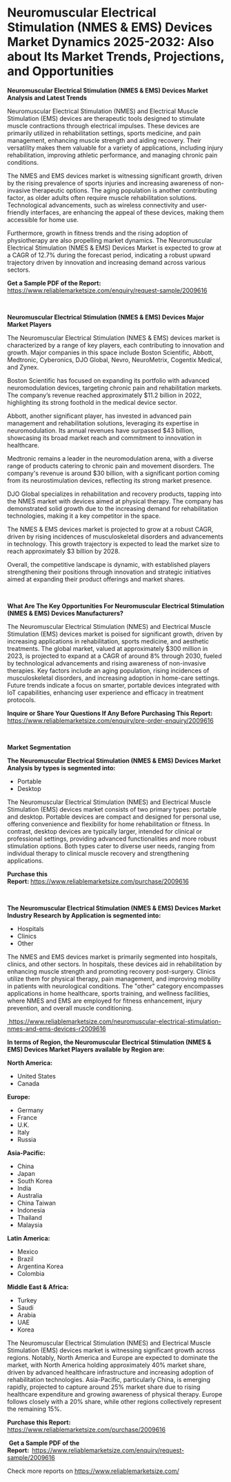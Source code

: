 <p><h1>Neuromuscular Electrical Stimulation (NMES & EMS) Devices Market Dynamics 2025-2032: Also about Its Market Trends, Projections, and Opportunities</h1></p><p><strong>Neuromuscular Electrical Stimulation (NMES & EMS) Devices Market Analysis and Latest Trends</strong></p>
<p><p>Neuromuscular Electrical Stimulation (NMES) and Electrical Muscle Stimulation (EMS) devices are therapeutic tools designed to stimulate muscle contractions through electrical impulses. These devices are primarily utilized in rehabilitation settings, sports medicine, and pain management, enhancing muscle strength and aiding recovery. Their versatility makes them valuable for a variety of applications, including injury rehabilitation, improving athletic performance, and managing chronic pain conditions.</p><p>The NMES and EMS devices market is witnessing significant growth, driven by the rising prevalence of sports injuries and increasing awareness of non-invasive therapeutic options. The aging population is another contributing factor, as older adults often require muscle rehabilitation solutions. Technological advancements, such as wireless connectivity and user-friendly interfaces, are enhancing the appeal of these devices, making them accessible for home use.</p><p>Furthermore, growth in fitness trends and the rising adoption of physiotherapy are also propelling market dynamics. The Neuromuscular Electrical Stimulation (NMES & EMS) Devices Market is expected to grow at a CAGR of 12.7% during the forecast period, indicating a robust upward trajectory driven by innovation and increasing demand across various sectors.</p></p>
<p><strong>Get a Sample PDF of the Report:&nbsp;</strong> <a href="https://www.reliablemarketsize.com/enquiry/request-sample/2009616?utm_campaign=3120&utm_medium=2&utm_source=Github&utm_content=ia&utm_term=05032025&utm_id=neuromuscular-electrical-stimulation-nmes-ems-devices">https://www.reliablemarketsize.com/enquiry/request-sample/2009616</a></p>
<p>&nbsp;</p>
<p><strong>Neuromuscular Electrical Stimulation (NMES & EMS) Devices Major Market Players</strong></p>
<p><p>The Neuromuscular Electrical Stimulation (NMES & EMS) devices market is characterized by a range of key players, each contributing to innovation and growth. Major companies in this space include Boston Scientific, Abbott, Medtronic, Cyberonics, DJO Global, Nevro, NeuroMetrix, Cogentix Medical, and Zynex.</p><p>Boston Scientific has focused on expanding its portfolio with advanced neuromodulation devices, targeting chronic pain and rehabilitation markets. The company’s revenue reached approximately $11.2 billion in 2022, highlighting its strong foothold in the medical device sector.</p><p>Abbott, another significant player, has invested in advanced pain management and rehabilitation solutions, leveraging its expertise in neuromodulation. Its annual revenues have surpassed $43 billion, showcasing its broad market reach and commitment to innovation in healthcare.</p><p>Medtronic remains a leader in the neuromodulation arena, with a diverse range of products catering to chronic pain and movement disorders. The company's revenue is around $30 billion, with a significant portion coming from its neurostimulation devices, reflecting its strong market presence.</p><p>DJO Global specializes in rehabilitation and recovery products, tapping into the NMES market with devices aimed at physical therapy. The company has demonstrated solid growth due to the increasing demand for rehabilitation technologies, making it a key competitor in the space.</p><p>The NMES & EMS devices market is projected to grow at a robust CAGR, driven by rising incidences of musculoskeletal disorders and advancements in technology. This growth trajectory is expected to lead the market size to reach approximately $3 billion by 2028.</p><p>Overall, the competitive landscape is dynamic, with established players strengthening their positions through innovation and strategic initiatives aimed at expanding their product offerings and market shares.</p></p>
<p>&nbsp;</p>
<p><strong>What Are The Key Opportunities For Neuromuscular Electrical Stimulation (NMES & EMS) Devices Manufacturers?</strong></p>
<p><p>The Neuromuscular Electrical Stimulation (NMES) and Electrical Muscle Stimulation (EMS) devices market is poised for significant growth, driven by increasing applications in rehabilitation, sports medicine, and aesthetic treatments. The global market, valued at approximately $300 million in 2023, is projected to expand at a CAGR of around 8% through 2030, fueled by technological advancements and rising awareness of non-invasive therapies. Key factors include an aging population, rising incidences of musculoskeletal disorders, and increasing adoption in home-care settings. Future trends indicate a focus on smarter, portable devices integrated with IoT capabilities, enhancing user experience and efficacy in treatment protocols.</p></p>
<p><strong>Inquire or Share Your Questions If Any Before Purchasing This Report:</strong> <a href="https://www.reliablemarketsize.com/enquiry/pre-order-enquiry/2009616?utm_campaign=3120&utm_medium=2&utm_source=Github&utm_content=ia&utm_term=05032025&utm_id=neuromuscular-electrical-stimulation-nmes-ems-devices">https://www.reliablemarketsize.com/enquiry/pre-order-enquiry/2009616</a></p>
<p>&nbsp;</p>
<p><strong>Market Segmentation</strong></p>
<p><strong>The Neuromuscular Electrical Stimulation (NMES & EMS) Devices Market Analysis by types is segmented into:</strong></p>
<p><ul><li>Portable</li><li>Desktop</li></ul></p>
<p><p>The Neuromuscular Electrical Stimulation (NMES) and Electrical Muscle Stimulation (EMS) devices market consists of two primary types: portable and desktop. Portable devices are compact and designed for personal use, offering convenience and flexibility for home rehabilitation or fitness. In contrast, desktop devices are typically larger, intended for clinical or professional settings, providing advanced functionalities and more robust stimulation options. Both types cater to diverse user needs, ranging from individual therapy to clinical muscle recovery and strengthening applications.</p></p>
<p><strong>Purchase this Report:&nbsp;</strong><a href="https://www.reliablemarketsize.com/purchase/2009616?utm_campaign=3120&utm_medium=2&utm_source=Github&utm_content=ia&utm_term=05032025&utm_id=neuromuscular-electrical-stimulation-nmes-ems-devices">https://www.reliablemarketsize.com/purchase/2009616</a></p>
<p>&nbsp;</p>
<p><strong>The Neuromuscular Electrical Stimulation (NMES & EMS) Devices Market Industry Research by Application is segmented into:</strong></p>
<p><ul><li>Hospitals</li><li>Clinics</li><li>Other</li></ul></p>
<p><p>The NMES and EMS devices market is primarily segmented into hospitals, clinics, and other sectors. In hospitals, these devices aid in rehabilitation by enhancing muscle strength and promoting recovery post-surgery. Clinics utilize them for physical therapy, pain management, and improving mobility in patients with neurological conditions. The "other" category encompasses applications in home healthcare, sports training, and wellness facilities, where NMES and EMS are employed for fitness enhancement, injury prevention, and overall muscle conditioning.</p></p>
<p><a href="https://www.reliablemarketsize.com/neuromuscular-electrical-stimulation-nmes-and-ems-devices-r2009616?utm_campaign=3120&utm_medium=2&utm_source=Github&utm_content=ia&utm_term=05032025&utm_id=neuromuscular-electrical-stimulation-nmes-ems-devices">&nbsp;https://www.reliablemarketsize.com/neuromuscular-electrical-stimulation-nmes-and-ems-devices-r2009616</a></p>
<p><strong>In terms of Region, the Neuromuscular Electrical Stimulation (NMES & EMS) Devices Market Players available by Region are:</strong></p>
<p>
    <p> <strong> North America: </strong>
        <ul>
            <li>United States</li>
            <li>Canada</li>
        </ul>
        </p> 
    <p> <strong> Europe: </strong>
        <ul>
            <li>Germany</li>
            <li>France</li>
            <li>U.K.</li>
            <li>Italy</li>
            <li>Russia</li>
        </ul>
        </p> 
    <p> <strong> Asia-Pacific: </strong>
        <ul>
            <li>China</li>
            <li>Japan</li>
            <li>South Korea</li>
            <li>India</li>
            <li>Australia</li>
            <li>China Taiwan</li>
            <li>Indonesia</li>
            <li>Thailand</li>
            <li>Malaysia</li>
        </ul>
        </p> 
    <p> <strong> Latin America: </strong>
        <ul>
            <li>Mexico</li>
            <li>Brazil</li>
            <li>Argentina Korea</li>
            <li>Colombia</li>
        </ul>
        </p> 
    <p> <strong> Middle East & Africa: </strong>
        <ul>
            <li>Turkey</li>
            <li>Saudi</li>
            <li>Arabia</li>
            <li>UAE</li>
            <li>Korea</li>
        </ul>
    </p>
    </p>
<p><p>The Neuromuscular Electrical Stimulation (NMES) and Electrical Muscle Stimulation (EMS) devices market is witnessing significant growth across regions. Notably, North America and Europe are expected to dominate the market, with North America holding approximately 40% market share, driven by advanced healthcare infrastructure and increasing adoption of rehabilitation technologies. Asia-Pacific, particularly China, is emerging rapidly, projected to capture around 25% market share due to rising healthcare expenditure and growing awareness of physical therapy. Europe follows closely with a 20% share, while other regions collectively represent the remaining 15%.</p></p>
<p><strong>Purchase this Report: </strong><a href="https://www.reliablemarketsize.com/purchase/2009616?utm_campaign=3120&utm_medium=2&utm_source=Github&utm_content=ia&utm_term=05032025&utm_id=neuromuscular-electrical-stimulation-nmes-ems-devices">https://www.reliablemarketsize.com/purchase/2009616</a></p>
<p>&nbsp;<strong>Get a Sample PDF of the Report:&nbsp;&nbsp;</strong><a href="https://www.reliablemarketsize.com/enquiry/request-sample/2009616?utm_campaign=3120&utm_medium=2&utm_source=Github&utm_content=ia&utm_term=05032025&utm_id=neuromuscular-electrical-stimulation-nmes-ems-devices">https://www.reliablemarketsize.com/enquiry/request-sample/2009616</a></p>
<p><strong></strong></p>
<p>Check more reports on <a href="https://www.reliablemarketsize.com/?utm_campaign=3120&utm_medium=2&utm_source=Github&utm_content=ia&utm_term=05032025&utm_id=neuromuscular-electrical-stimulation-nmes-ems-devices">https://www.reliablemarketsize.com/</a></p>